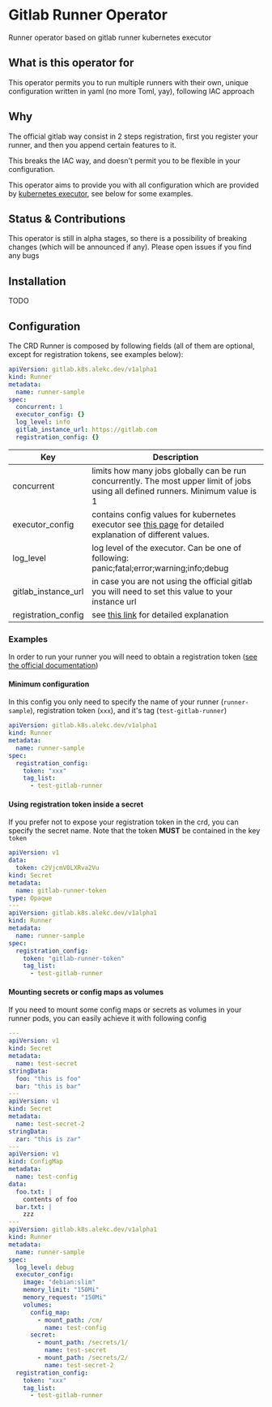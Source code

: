 # Gitlab Runner Operator
Runner operator based on gitlab runner kubernetes executor

## What is this operator for
This operator permits you to run multiple runners with their own, unique configuration written in yaml (no more Toml, yay), following IAC approach

## Why
The official gitlab way consist in 2 steps registration, first you register your runner, and then you append certain features to it. 

This breaks the IAC way, and doesn't permit you to be flexible in your configuration. 

This operator aims to provide you with all configuration which are provided by [kubernetes executor](https://docs.gitlab.com/runner/executors/kubernetes.html), see below for some examples. 

## Status & Contributions
This operator is still in alpha stages, so there is a possibility of breaking changes (which will be announced if any). Please open issues if you find any bugs

## Installation 
TODO

## Configuration
The CRD Runner is composed by following fields (all of them are optional, except for registration tokens, see examples below):
```yaml
apiVersion: gitlab.k8s.alekc.dev/v1alpha1
kind: Runner
metadata:
  name: runner-sample
spec:
  concurrent: 1
  executor_config: {}
  log_level: info
  gitlab_instance_url: https://gitlab.com
  registration_config: {}    
```
|Key  |Description  |
|--|--|
| concurrent | limits how many jobs globally can be run concurrently. The most upper limit of jobs using all defined runners. Minimum value is 1 |
| executor_config | contains config values for kubernetes executor see [this page](https://docs.gitlab.com/runner/executors/kubernetes.html#the-keywords) for detailed explanation of different values.|
| log_level | log level of the executor. Can be one of following: panic;fatal;error;warning;info;debug|
| gitlab_instance_url| in case you are not using the official gitlab you will need to set this value to your instance url |
| registration_config | see [this link](https://docs.gitlab.com/ee/api/runners.html#register-a-new-runner) for detailed explanation

### Examples
In order to run your runner you will need to obtain a registration token ([see the official documentation](https://docs.gitlab.com/runner/register/))

#### Minimum configuration

In this config you only need to specify the name of your runner (`runner-sample`), registration token (`xxx`), and it's tag (`test-gitlab-runner`)  
```yaml
apiVersion: gitlab.k8s.alekc.dev/v1alpha1
kind: Runner
metadata:
  name: runner-sample
spec:
  registration_config:
    token: "xxx"
    tag_list:
      - test-gitlab-runner
```

#### Using registration token inside a secret
If you prefer not to expose your registration token in the crd, you can specify the secret name. 
Note that the token **MUST** be contained in the key `token`

```yaml
apiVersion: v1
data:
  token: c2VjcmV0LXRva2Vu
kind: Secret
metadata:
  name: gitlab-runner-token
type: Opaque
---
apiVersion: gitlab.k8s.alekc.dev/v1alpha1
kind: Runner
metadata:
  name: runner-sample
spec:
  registration_config:
    token: "gitlab-runner-token"
    tag_list:
      - test-gitlab-runner
```

#### Mounting secrets or config maps as volumes
If you need to mount some config maps or secrets as volumes in your runner pods, you can easily achieve it with following config
```yaml
---
apiVersion: v1
kind: Secret
metadata:
  name: test-secret
stringData:
  foo: "this is foo"
  bar: "this is bar"
---
apiVersion: v1
kind: Secret
metadata:
  name: test-secret-2
stringData:
  zar: "this is zar"
---
apiVersion: v1
kind: ConfigMap
metadata:
  name: test-config
data:
  foo.txt: |
    contents of foo
  bar.txt: |
    zzz
---
apiVersion: gitlab.k8s.alekc.dev/v1alpha1
kind: Runner
metadata:
  name: runner-sample
spec:
  log_level: debug
  executor_config:
    image: "debian:slim"
    memory_limit: "150Mi"
    memory_request: "150Mi"
    volumes:
      config_map:
        - mount_path: /cm/
          name: test-config
      secret:
        - mount_path: /secrets/1/
          name: test-secret
        - mount_path: /secrets/2/
          name: test-secret-2
  registration_config:
    token: "xxx"
    tag_list:
      - test-gitlab-runner
```
